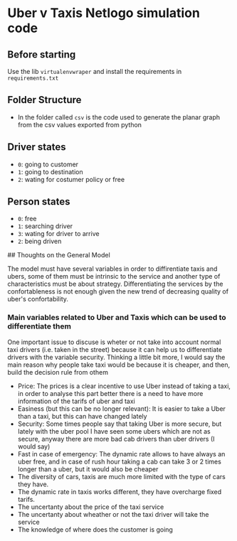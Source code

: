 # Uber v Taxis Netlogo simulation code

## Before starting

Use the lib `virtualenvwraper` and install the requirements in `requirements.txt`

## Folder Structure
* In the folder called `csv` is the code used to generate the planar graph from the csv values exported from python

## Driver states
* `0`: going to customer
* `1`: going to destination
* `2`: wating for costumer policy or free

## Person states
* `0`: free
* `1`: searching driver
* `3`: wating for driver to arrive
* `2`: being driven

## Thoughts on the General Model

The model must have several variables in order to diffirentiate taxis and ubers, some of them must be intrinsic to the service and another type of characteristics must be about strategy. Differentiating the services by the confortableness is not enough given the new trend of decreasing quality of uber's confortability.

### Main variables related to Uber and Taxis which can be used to differentiate them
One important issue to discuse is wheter or not take into account normal taxi drivers (i.e. taken in the street) because it can help us to differentiate drivers with the variable security. Thinking a little bit more, I would say the main reason why people take taxi would be because it is cheaper, and then, build the decision rule from othem
* Price: The prices is a clear incentive to use Uber instead of taking a taxi, in order to analyse this part better there is a need to have more information of the tarifs of uber and taxi
* Easiness (but this can be no longer relevant): It is easier to take a Uber than a taxi, but this can have changed lately
* Security: Some times people say that taking Uber is more secure, but lately with the uber pool I have seen some ubers which are not as secure, anyway there are more bad cab drivers than uber drivers (I would say)
* Fast in case of emergency: The dynamic rate allows to have always an uber free, and in case of rush hour taking a cab can take 3 or 2 times longer than a uber, but it would also be cheaper
* The diversity of cars, taxis are much more limited with the type of cars they have.
* The dynamic rate in taxis works different, they have overcharge fixed tarifs.
* The uncertanty about the price of the taxi service
* The uncertanty about wheather or not the taxi driver will take the service
* The knowledge of where does the customer is going
